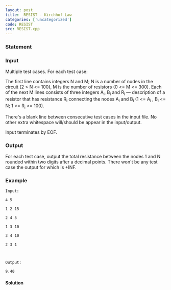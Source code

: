 ```yaml
---
layout: post
title:  RESIST - Kirchhof Law
categories: ['uncategorized']
code: RESIST
src: RESIST.cpp
---
```


### **Statement**

### Input

Multiple test cases. For each test case:

The first line contains integers N and M; N is a number of nodes in the
circuit (2 < N <= 100), M is the number of resistors (0 <= M <= 300). Each of
the next M lines consists of three integers A<sub>i</sub>,
B<sub>i</sub> and R<sub>i</sub> — description of a resistor that has
resistance R<sub>i</sub> connecting the nodes A<sub>i</sub> and
B<sub>i</sub> (1 <= A<sub>i</sub> , B<sub>i</sub> <= N; 1 <=
R<sub>i</sub> <= 100).

There's a blank line between consecutive test cases in the input file. No
other extra whitespace will/should be appear in the input/output.

Input terminates by EOF.

### Output

For each test case, output the total resistance between the nodes 1 and N
rounded within two digits after a decimal points. There won't be any test case
the output for which is +INF.

### Example

    
    
    Input:
    4 5
    1 2 15
    2 4 5
    1 3 10
    3 4 10
    2 3 1
    
    Output:
    9.40
    



#### **Solution**



